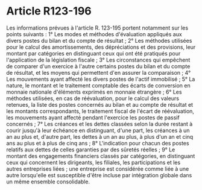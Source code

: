 # Article R123-196

Les informations prévues à l'article R. 123-195 portent notamment sur les points suivants :   1° Les modes et méthodes d'évaluation appliqués aux divers postes du bilan et du compte de résultat ;   2° Les méthodes utilisées pour le calcul des amortissements, des dépréciations et des provisions, leur montant par catégories en distinguant ceux qui ont été pratiqués pour l'application de la législation fiscale ;   3° Les circonstances qui empêchent de comparer d'un exercice à l'autre certains postes du bilan et du compte de résultat, et les moyens qui permettent d'en assurer la comparaison ;   4° Les mouvements ayant affecté les divers postes de l'actif immobilisé ;   5° La nature, le montant et le traitement comptable des écarts de conversion en monnaie nationale d'éléments exprimés en monnaie étrangère ;   6° Les méthodes utilisées, en cas de réévaluation, pour le calcul des valeurs retenues, la liste des postes concernés au bilan et au compte de résultat et les montants correspondants, le traitement fiscal de l'écart de réévaluation, les mouvements ayant affecté pendant l'exercice les postes de passif concernés ;   7° Les créances et les dettes classées selon la durée restant à courir jusqu'à leur échéance en distinguant, d'une part, les créances à un an au plus et, d'autre part, les dettes à un an au plus, à plus d'un an et cinq ans au plus et à plus de cinq ans ;   8° L'indication pour chacun des postes relatifs aux dettes de celles garanties par des sûretés réelles ;   9° Le montant des engagements financiers classés par catégories, en distinguant ceux qui concernent les dirigeants, les filiales, les participations et les autres entreprises liées ; une entreprise est considérée comme liée à une autre lorsqu'elle est susceptible d'être incluse par intégration globale dans un même ensemble consolidable.
